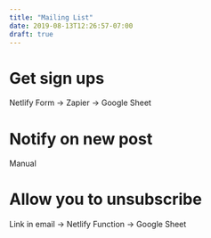 ```yaml
---
title: "Mailing List"
date: 2019-08-13T12:26:57-07:00
draft: true
---
```


# Get sign ups

Netlify Form -> Zapier -> Google Sheet

# Notify on new post

Manual

# Allow you to unsubscribe

Link in email -> Netlify Function -> Google Sheet